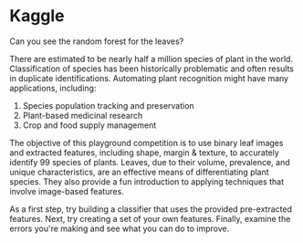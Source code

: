 # Kaggle
Can you see the random forest for the leaves?

There are estimated to be nearly half a million species of plant in the world. Classification of species has been historically problematic and often results in duplicate identifications. Automating plant recognition might have many applications, including:

1) Species population tracking and preservation
2) Plant-based medicinal research
3) Crop and food supply management

The objective of this playground competition is to use binary leaf images and extracted features, including shape, margin & texture, to accurately identify 99 species of plants. Leaves, due to their volume, prevalence, and unique characteristics, are an effective means of differentiating plant species. They also provide a fun introduction to applying techniques that involve image-based features.

As a first step, try building a classifier that uses the provided pre-extracted features. Next, try creating a set of your own features. Finally, examine the errors you're making and see what you can do to improve.
